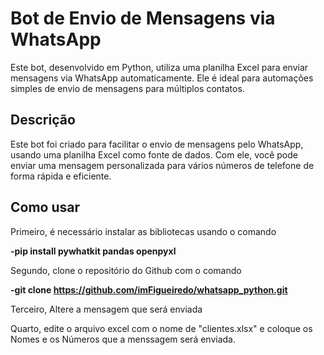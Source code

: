 # Bot de Envio de Mensagens via WhatsApp

Este bot, desenvolvido em Python, utiliza uma planilha Excel para enviar mensagens via WhatsApp automaticamente. Ele é ideal para automações simples de envio de mensagens para múltiplos contatos.

## Descrição

Este bot foi criado para facilitar o envio de mensagens pelo WhatsApp, usando uma planilha Excel como fonte de dados. Com ele, você pode enviar uma mensagem personalizada para vários números de telefone de forma rápida e eficiente.

## Como usar

Primeiro, é necessário instalar as bibliotecas usando o comando

**-pip install pywhatkit pandas openpyxl**

Segundo, clone o repositório do Github com o comando

**-git clone https://github.com/imFigueiredo/whatsapp_python.git**

Terceiro, Altere a mensagem que será enviada

Quarto, edite o arquivo excel com o nome de "clientes.xlsx" e coloque os Nomes e os Números que a menssagem será enviada.



